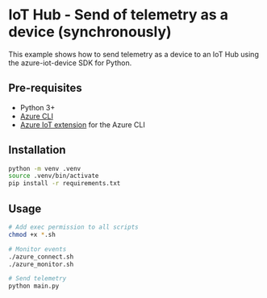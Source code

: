 # IoT Hub - Send of telemetry as a device (synchronously)
This example shows how to send telemetry as a device to an IoT Hub using the azure-iot-device SDK for Python. 

## Pre-requisites 
- Python 3+
- [Azure CLI](https://docs.microsoft.com/en-us/cli/azure/install-azure-cli?view=azure-cli-latest)
- [Azure IoT extension](https://github.com/Azure/azure-iot-cli-extension#installation) for the Azure CLI


## Installation
```sh
python -m venv .venv
source .venv/bin/activate
pip install -r requirements.txt
```

## Usage
```sh
# Add exec permission to all scripts
chmod +x *.sh

# Monitor events
./azure_connect.sh
./azure_monitor.sh

# Send telemetry
python main.py
```
